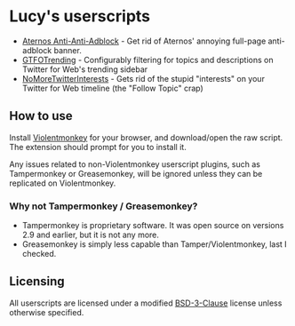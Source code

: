 # Lucy's userscripts

 - [Aternos Anti-Anti-Adblock](https://github.com/Absolucy/userscripts/raw/dev/scripts/AternosAntiAntiAdblock.user.js) - Get rid of Aternos' annoying full-page anti-adblock banner.
 - [GTFOTrending](https://github.com/Absolucy/userscripts/raw/dev/scripts/GTFOTrending.user.js) - Configurably filtering for topics and descriptions on Twitter for Web's trending sidebar
 - [NoMoreTwitterInterests](https://github.com/Absolucy/userscripts/raw/dev/scripts/NoMoreTwitterInterests.user.js) - Gets rid of the stupid "interests" on your Twitter for Web timeline (the "Follow Topic" crap)

## How to use

Install [Violentmonkey](https://violentmonkey.github.io/) for your browser, and download/open the raw script. The extension should prompt for you to install it.

Any issues related to non-Violentmonkey userscript plugins, such as Tampermonkey or Greasemonkey, will be ignored unless they can be replicated on Violentmonkey.

### Why not Tampermonkey / Greasemonkey?

 - Tampermonkey is proprietary software. It was open source on versions 2.9 and earlier, but it is not any more.
 - Greasemonkey is simply less capable than Tamper/Violentmonkey, last I checked.

## Licensing

All userscripts are licensed under a modified [BSD-3-Clause](LICENSE.md) license unless otherwise specified.
